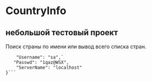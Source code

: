 # CountryInfo
## небольшой тестовый проект

Поиск страны по имени или вывод всего списка стран.

```{
	"Username": "sa",`
   "Passwd": "1qaz@WSX",
	"ServerName": "localhost"
}```